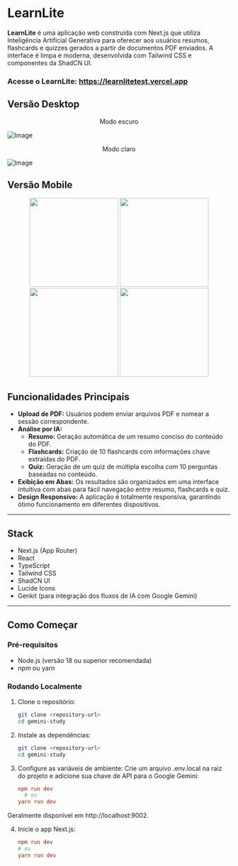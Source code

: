 # LearnLite

**LearnLite** é uma aplicação web construída com Next.js que utiliza Inteligência Artificial Generativa para oferecer aos usuários resumos, flashcards e quizzes gerados a partir de documentos PDF enviados. A interface é limpa e moderna, desenvolvida com Tailwind CSS e componentes da ShadCN UI.

### Acesse o LearnLite: https://learnlitetest.vercel.app

## Versão Desktop

<p align="center">Modo escuro</p>

![Image](https://github.com/user-attachments/assets/712e098c-d31c-4df9-82ae-72a0c2292773)

<p align="center">Modo claro</p>

![Image](https://github.com/user-attachments/assets/de5d0d14-8932-43f3-89dd-b9926361af8d)

## Versão Mobile

<p align="center">
  <img src="https://github.com/user-attachments/assets/3e4c0ab9-598e-4549-ad51-423231938fdb" width=200>
  <img src="https://github.com/user-attachments/assets/8818f8b4-4c37-45fd-a425-c3e98e7a64f7" width=200>
  <img src="https://github.com/user-attachments/assets/d1256221-bf4c-4934-af63-a970bb0b8431" width=200>
  <img src="https://github.com/user-attachments/assets/22fec5b6-14a0-4feb-a8fe-d3a76a32c044" width=200>
</p>

## Funcionalidades Principais

- **Upload de PDF:** Usuários podem enviar arquivos PDF e nomear a sessão correspondente.  
- **Análise por IA:**  
  - **Resumo:** Geração automática de um resumo conciso do conteúdo do PDF.  
  - **Flashcards:** Criação de 10 flashcards com informações chave extraídas do PDF.  
  - **Quiz:** Geração de um quiz de múltipla escolha com 10 perguntas baseadas no conteúdo.  
- **Exibição em Abas:** Os resultados são organizados em uma interface intuitiva com abas para fácil navegação entre resumo, flashcards e quiz.  
- **Design Responsivo:** A aplicação é totalmente responsiva, garantindo ótimo funcionamento em diferentes dispositivos.  

---

## Stack

- Next.js (App Router)  
- React  
- TypeScript  
- Tailwind CSS  
- ShadCN UI  
- Lucide Icons  
- Genkit (para integração dos fluxos de IA com Google Gemini)  

---

## Como Começar

### Pré-requisitos

- Node.js (versão 18 ou superior recomendada)  
- npm ou yarn  

### Rodando Localmente

1. Clone o repositório:
    
   ```bash
   git clone <repository-url>
   cd gemini-study
   
2. Instale as dependências:

   ```bash
   git clone <repository-url>
   cd gemini-study

3. Configure as variáveis de ambiente:
Crie um arquivo .env.local na raiz do projeto e adicione sua chave de API para o Google Gemini:

    ```ini
    npm run dev
      # ou
    yarn run dev
    
  Geralmente disponível em http://localhost:9002.

4. Inicie o app Next.js:
  
    ```ini
    npm run dev
    # ou
    yarn run dev

